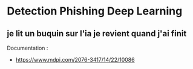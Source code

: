 # Detection Phishing Deep Learning
## je lit un buquin sur l'ia je revient quand j'ai finit 



Documentation : 
- https://www.mdpi.com/2076-3417/14/22/10086
